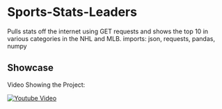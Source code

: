 # Sports-Stats-Leaders
Pulls stats off the internet using GET requests and shows the top 10 in various categories in the NHL and MLB.
imports: json, requests, pandas, numpy

## Showcase
Video Showing the Project:



[![Youtube Video](https://img.youtube.com/vi/37X-PryKLrA/0.jpg)](https://www.youtube.com/watch?v=37X-PryKLrA)

